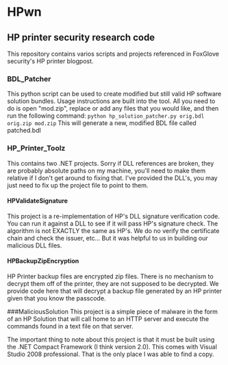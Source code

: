 # HPwn
## HP printer security research code

This repository contains varios scripts and projects referenced in FoxGlove security's HP printer blogpost.

### BDL_Patcher
This python script can be used to create modified but still valid HP software solution bundles. Usage instructions are built into the tool.
All you need to do is open "mod.zip", replace or add any files that you would like, and then run the following command:
```python hp_solution_patcher.py orig.bdl orig.zip mod.zip```
This will generate a new, modified BDL file called patched.bdl

### HP_Printer_Toolz
This contains two .NET projects. Sorry if DLL references are broken, they are probably absolute paths on my machine, you'll need to make them relative if I don't get around to fixing that. I've provided the DLL's, you may just need to fix up the project file to point to them.
#### HPValidateSignature
This project is a re-implementation of HP's DLL signature verification code. You can run it against a DLL to see if it will pass HP's signature check.
The algorithm is not EXACTLY the same as HP's. We do no verify the certificate chain and check the issuer, etc... But it was helpful to us in building our
malicious DLL files.

#### HPBackupZipEncryption
HP Printer backup files are encrypted zip files. There is no mechanism to decrypt them off of the printer, they are not supposed to be decrypted. We provide
code here that will decrypt a backup file generated by an HP printer given that you know the passcode.

###MaliciousSolution
This project is a simple piece of malware in the form of an HP Solution that will call home to an HTTP server and execute the commands found in a text file on that server.

The important thing to note about this project is that it must be built using the .NET Compact Framework (I think version 2.0). This comes with Visual Studio 2008 professional. That is the only place I was able to find a copy.
